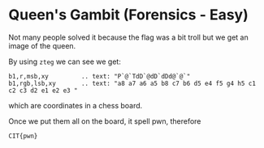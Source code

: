 # Queen's Gambit (Forensics - Easy)
Not many people solved it because the flag was a bit troll but we get an image of the queen.

By using ``zteg`` we can see we get:

```zsteg Queen.png
b1,r,msb,xy         .. text: "P`@`TdD`@dD`dDd@`@`"
b1,rgb,lsb,xy       .. text: "a8 a7 a6 a5 b8 c7 b6 d5 e4 f5 g4 h5 c1 c2 c3 d2 e1 e2 e3 "
```
which are coordinates in a chess board.

Once we put them all on the board, it spell pwn, therefore

``CIT{pwn}``
